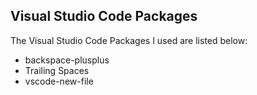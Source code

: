 ## Visual Studio Code Packages

The Visual Studio Code Packages I used are listed below:

- backspace-plusplus
- Trailing Spaces
- vscode-new-file
